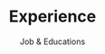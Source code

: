 ---
# An instance of the Experience widget.
# Documentation: https://wowchemy.com/docs/page-builder/
widget: experience

# This file represents a page section.
headless: true

# Order that this section appears on the page.
weight: 30

title: Experience
subtitle: Job \& Educations

# Date format for experience
#   Refer to https://wowchemy.com/docs/customization/#date-format
date_format: Jan 2006

# Experiences.
#   Add/remove as many `experience` items below as you like.
#   Required fields are `title`, `company`, and `date_start`.
#   Leave `date_end` empty if it's your current employer.
#   Begin multi-line descriptions with YAML's `|2-` multi-line prefix.
experience:
  - title: Lecturer at System Science
    company: University of Shanghai for Science and Technology
    company_url: 'https://www.usst.edu.cn/'
    company_logo: usst
    location: Shanghai
    date_start: '2018-08-31'
    date_end: ''
    description: >-
        Teaching: 
        * Operations Research A, Operations Research B
        * Game Theory, Fuzzy Decision Theory and Analysis
        * Introduction to Systems Engineering, Games in Life - Case Study
        * Multivariate Statistical Analysis, etc. 
  - title: PhD candidate 
    company: Tilburg University
    company_url: 'https://www.tilburguniversity.edu/'
    company_logo: TvU
    location: Tilburg
    date_start: '2016-09-01'
    date_end: '2018-08-28'
    description: >-
        Info:
        * Department of Econometrics \& Operations Research; Economics Group
        * Supervisors: Prof. dr. A.J.J.(Dolf) Talman and dr. A.B.(Anna) Khmelnitskaya
  - title: PhD candidate 
    company: Shanghai University
    company_url: 'https://www.shu.edu.cn/'
    company_logo: shu
    location: Shanghai
    date_start: '2014-09-01'
    date_end: '2018-05-20'
    description: >-
        Info:
        * Department of Management Science and Engineering
        * Supervisor: Prof. Erfang Shan
  - title: MSc student 
    company: Shanghai University
    company_url: 'https://www.shu.edu.cn/'
    company_logo: shu
    location: Shanghai
    date_start: '2011-09-01'
    date_end: '2014-07-01'
    description: >-
        Info:
        * Department of Manthematics
        * Supervisor: Prof. Donghua Wu
design:
  columns: '2'
---